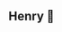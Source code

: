 ## Henry 👋

<template>
    <div>
      <!-- 最外层的盒子 -->

      <div class="outerBox">
        <!-- 第一大块 -->
        <!-- 左边整体的内容 -->
        <div class="dateBox">
          <h2>2021/12/31</h2>
          <div>
            <p>发生的事件</p>
            <ul>事件的详细内容事件的详细内容事件的详细内容事件的详细内容事件的详细内容</ul>
          </div>
        </div>
        <!-- 右边整体的内容 -->
        <div class="dateLeftBox" style="top: 120px;">
          <h2>2021/12/25</h2>
          <div>
            <p>发生的事件</p>
            <ul>事件的详细内容</ul>
          </div>
        </div>

        <!-- 第二大块 -->
        <!-- 左边整体的内容 -->
        <div class="dateBox" style="top: 240px;">
          <h2>2021/12/23</h2>
          <div>
            <p>发生的事件</p>
            <ul>事件的详细内容</ul>
          </div>

        </div>
        <!-- 右边整体的内容 -->
        <div class="dateLeftBox" style="top: 360px;">
          <h2>2021/12/13</h2>
          <div>
            <p>发生的事件</p>
            <ul>事件的详细内容</ul>
          </div>
        </div>

        <!-- 第三大块 -->
        <!-- 左边整体的内容 -->
        <div class="dateBox" style="top: 480px;">
          <h2>2020/12/23</h2>
          <div>
            <p>发生的事件</p>
            <ul>事件的详细内容</ul>
          </div>

        </div>
        <!-- 右边整体的内容 -->
        <div class="dateLeftBox" style="top: 600px;">
          <h2>2020/05/14</h2>
          <div>
            <p>发生的事件</p>
            <ul>事件的详细内容</ul>
          </div>
        </div>

        <!-- 第四大块 -->
        <!-- 左边整体的内容 -->
        <div class="dateBox" style="top: 720px;">
          <h2>2020/12/23</h2>
          <div>
            <p>发生的事件</p>
            <ul>事件的详细内容</ul>
          </div>

        </div>
        <!-- 右边整体的内容 -->
        <div class="dateLeftBox" style="top: 840px;">
          <h2>2020/05/14</h2>
          <div>
            <p>发生的事件</p>
            <ul>事件的详细内容</ul>
          </div>
        </div>
      </div>

    </div>

</template>

  <script>
  export default {};
  </script>

  <style scoped>
  .outerBox {
    /* 竖线样式 高度根据事件的多少调整*/
    width: 5px;
    height: 900px;
    background: rgb(221, 221, 221);
    margin: 40px auto;
    position: relative;
    -webkit-animation: heightSlide 2s linear;
  }
  
  @-webkit-keyframes heightSlide {
    /* 竖线的动画效果：以百分比来规定改变发生的时间，0% 是动画的开始时间，100% 动画的结束时间 */
    0% {
      height: 0;
    }
  
    100% {
      height: 900px;
    }
  }
  
  .outerBox:after {
    /* 竖线末尾文字样式 */
    content: "未完待续";
    width: 100px;
    color: rgb(84, 84, 85);
    position: absolute;
    margin-left: -48px;
    text-align: center;
    bottom: -30px;
    -webkit-animation: showIn 5.5s ease;
  }
  
  .outerBox .dateBox,
  .outerBox .dateLeftBox {
    /* 球球的样式 */
    position: absolute;
    margin-left: -4px;
    margin-top: -10px;
    width: 13px;
    height: 13px;
    border-radius: 50%;
    border: 4px solid rgb(221, 221, 221);
    background: rgb(31, 122, 252);
    -webkit-transition: all 0.5s;
    -webkit-animation: showIn ease;
  }
  
  .outerBox .dateBox:nth-child(1) {
    /* 第一个事件 设置动画在几秒内完成 */
    -webkit-animation-duration: 1s;
  }
  
  .outerBox .dateLeftBox:nth-child(2) {
    /* 第二个事件 设置动画在几秒内完成 */
    -webkit-animation-duration: 1.5s;
  }
  
  .outerBox .dateBox:nth-child(3) {
    /* 第三个事件 设置动画在几秒内完成 */
    -webkit-animation-duration: 2s;
  }
  
  .outerBox .dateLeftBox:nth-child(4) {
    /* 第四个事件 设置动画在几秒内完成 */
    -webkit-animation-duration: 2.5s;
  }
  
  .outerBox .dateBox:nth-child(5) {
    /* 第五个事件 设置动画在几秒内完成 */
    -webkit-animation-duration: 3s;
  }
  
  .outerBox .dateLeftBox:nth-child(6) {
    /* 第六个事件 设置动画在几秒内完成 */
    -webkit-animation-duration: 3.5s;
  }
  
  .outerBox .dateBox:nth-child(7) {
    /* 第七个事件 设置动画在几秒内完成 */
    -webkit-animation-duration: 4s;
  }
  
  .outerBox .dateLeftBox:nth-child(8) {
    /* 第八个事件 设置动画在几秒内完成 */
    -webkit-animation-duration: 4.5s;
  }
  
  @-webkit-keyframes showIn {
    /* 球球、竖线、左右的模块的动画 */
    0%,
    70% {
      opacity: 0;
    }
  
    100% {
      opacity: 1;
    }
  }
  
  .outerBox .dateBox h2,
  .outerBox .dateLeftBox h2 {
    /* 日期的样式 */
    position: absolute;
    margin-left: -120px;
    margin-top: 3px;
    color: rgb(84, 84, 85);
    font-size: 14px;
    cursor: pointer;
    /* -webkit-animation: showIn 3s ease; */
  }
  
  .outerBox .dateLeftBox h2 {
    /* 右边日期的样式 */
    margin-left: 60px;
    width: 100px;
  }
  
  .outerBox .dateBox:hover,
  .outerBox .dateLeftBox:hover {
    /* 触摸事件后球球的样式 */
    border: 4px solid rgb(195, 195, 195);
    background: rgb(143, 189, 253);
    box-shadow: 0 0 2px 2px rgba(255, 255, 255, 0.4);
  }
  
  .outerBox .dateBox div,
  .outerBox .dateLeftBox div {
    /* 左右事件的样式 */
    position: absolute;
    top: 50%;
    margin-top: -10px;
    left: 50px;
    width: 300px;
    height: 22px;
    border: 2px solid rgb(84, 84, 85);
    border-radius: 6px;
    z-index: 2;
    overflow: hidden;
    cursor: pointer;
    /* -webkit-animation: showIn 5s ease; */
    -webkit-transition: all 0.5s;
  }
  
  .outerBox .dateLeftBox div {
    /* 左边事件的样式 */
    left: -337px;
  }
  
  .outerBox .dateBox div:hover,
  .outerBox .dateLeftBox div:hover {
    /* 触摸事件后的高度 */
    height: 68px;
  }
  
  .outerBox .dateBox div p,
  .outerBox .dateLeftBox div p {
    /* 左右事件的字体样式 */
    color: rgb(84, 84, 85);
    font-weight: bold;
    text-align: center;
  }
  
  .outerBox .dateBox:before,
  .outerBox .dateLeftBox:before {
    /* 右边事件的角标样式 */
    content: "";
    position: absolute;
    top: -4px;
    left: 37px;
    width: 0px;
    height: 0px;
    border: 7px solid transparent;
    border-right: 7px solid rgb(84, 84, 85);
    z-index: -1;
    -webkit-animation: showIn 5s ease;
  }
  
  .outerBox .dateLeftBox:before {
    /* 左边事件的角标样式 */
    left: -38px;
    border: 7px solid transparent;
    border-left: 7px solid rgb(84, 84, 85);
  }
  
  .outerBox .dateBox div ul,
  .outerBox .dateLeftBox div ul {
    /* 左右事件触摸展开后内容的样式 */
    list-style: none;
    width: 300px;
    padding: 4px;
    border-top: 2px solid rgb(84, 84, 85);
    color: rgb(84, 84, 85);
    font-size: 14px;
  }
  </style>
